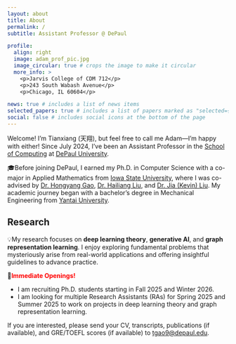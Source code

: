 ```yaml
---
layout: about
title: About
permalink: /
subtitle: Assistant Professor @ DePaul

profile:
  align: right
  image: adam_prof_pic.jpg
  image_circular: true # crops the image to make it circular
  more_info: >
    <p>Jarvis College of CDM 712</p>
    <p>243 South Wabash Avenue</p>
    <p>Chicago, IL 60604</p>

news: true # includes a list of news items
selected_papers: true # includes a list of papers marked as "selected={true}"
social: false # includes social icons at the bottom of the page
---
```


Welcome! I’m Tianxiang (天翔), but feel free to call me Adam—I’m happy with either! Since July 2024, I’ve been an Assistant Professor in the [School of Computing](https://www.cdm.depaul.edu/academics/Pages/School-of-Computing.aspx) at [DePaul University](https://www.depaul.edu/Pages/default.aspx).

🎓Before joining DePaul, I earned my Ph.D. in Computer Science with a co-major in Applied Mathematics from [Iowa State University](https://www.iastate.edu/), where I was co-advised by [Dr. Hongyang Gao](https://faculty.sites.iastate.edu/hygao/), [Dr. Hailiang Liu](https://faculty.sites.iastate.edu/hliu/), and [Dr. Jia (Kevin) Liu](https://kevinliu-osu.github.io/). My academic journey began with a bachelor’s degree in Mechanical Engineering from [Yantai University](https://www.ytu.edu.cn/).

## Research 

💡My research focuses on **deep learning theory**, **generative AI**, and **graph representation learning**. I enjoy exploring fundamental problems that mysteriously arise from real-world applications and offering insightful guidelines to advance practice.

🌟<span style="color: red; font-weight: bold;">Immediate Openings!</span> 
- I am recruiting Ph.D. students starting in Fall 2025 and Winter 2026. 
- I am looking for multiple Research Assistants (RAs) for Spring 2025 and Summer 2025 to work on projects in deep learning theory and graph representation learning. 

If you are interested, please send your CV, transcripts, publications (if available), and GRE/TOEFL scores (if available) to [tgao9@depaul.edu](mailto:t.gao@depaul.edu).
